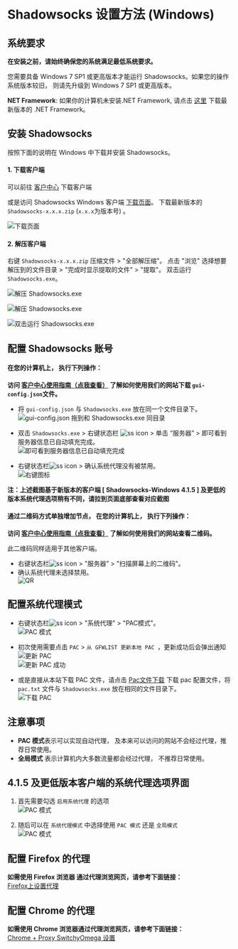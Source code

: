 # Shadowsocks 设置方法 (Windows)

## 系统要求
**在安装之前，请始终确保您的系统满足最低系统要求。**

您需要具备 Windows 7 SP1 或更高版本才能运行 Shadowsocks。如果您的操作系统版本较旧， 则请先升级到  Windows 7 SP1 或更高版本。

**NET Framework**: 如果你的计算机未安装.NET Framework, 请点击 [这里](https://www.microsoft.com/zh-tw/download/details.aspx?id=53345) 下载最新版本的 .NET Framework。

## 安装 Shadowsocks

按照下面的说明在 Windows 中下载并安装 Shadowsocks。

#### 1. 下载客户端

可以前往 [客户中心](https://portal.shadowsocks.club/index.php?rp=/download/category/1/Shadowsocks-.html) 下载客户端  

或是访问 Shadowsocks Windows 客户端 [下载页面](https://github.com/shadowsocks/shadowsocks-windows/releases)。
下载最新版本的 `Shadowsocks-x.x.x.zip`  (`x.x.x`为版本号) 。

![下载页面](files/images/win-shadowsockDownload.png)



#### 2. 解压客户端

右键 `Shadowsocks-x.x.x.zip` 压缩文件 > "全部解压缩"。
点击 "浏览" 选择想要解压到的文件目录 > "完成时显示提取的文件" > "提取"。
双击运行 `Shadowsocks.exe`。

![解压 Shadowsocks.exe](files/images/win-unzipSS.png)

![解压 Shadowsocks.exe](files/images/win-unzipSS2.png)

![双击运行 Shadowsocks.exe](files/images/win-doubleClickSS.png)



## 配置 Shadowsocks 账号

#### 在您的计算机上， 执行下列操作：

**访问 [客户中心使用指南（点我查看）](1-introduction-of-client-portal.md#下载配置文件) 了解如何使用我们的网站下载 `gui-config.json`文件。**

* 将 `gui-config.json` 与 `Shadowsocks.exe` 放在同一个文件目录下。  
![gui-config.json 拖到和 Shadowsocks.exe 同目录](files/images/win-together.png)

* 双击 `Shadowsocks.exe` > 右键状态栏 ![ss icon](files/images/win-icon.png) >  单击 “服务器”  > 即可看到服务器信息已自动填充完成。  
![即可看到服务器信息已自动填充完成](files/images/win-autofill.png)



* 右键状态栏![ss icon](files/images/win-icon.png) > 确认系统代理没有被禁用。  
![右键图标](files/images/win-enable.png)

**注：上述截图基于新版本的客户端 [ Shadowsocks-Windows 4.1.5 ] 及更低的版本系统代理选项稍有不同，请拉到页面底部查看对应截图**  

#### 通过二维码方式单独增加节点， 在您的计算机上， 执行下列操作：

**访问 [客户中心使用指南（点我查看）](1-introduction-of-client-portal.md#查看节点二维码) 了解如何使用我们的网站查看二维码。**

此二维码同样适用于其他客户端。

* 右键状态栏![ss icon](files/images/win-icon.png) > "服务器” > "扫描屏幕上的二维码"。
* 确认系统代理未选择禁用。  
![QR](files/images/win-QR.png)



## 配置系统代理模式
* 右键状态栏![ss icon](files/images/win-icon.png) > "系统代理" > "PAC模式"。  
![PAC 模式](files/images/win-pac.png)

* 初次使用需要点击 `PAC` > `从 GFWLIST 更新本地 PAC `，更新成功后会弹出通知   
![更新 PAC](files/images/win-update-pac.png)  <br />
![更新 PAC 成功](files/images/win-update-pac-done.png)

* 或是直接从本站下载 PAC 文件，请点击 [Pac文件下载](https://portal.shadowsocks.club/dl.php?type=d&id=14) 下载 pac 配置文件，将  `pac.txt` 文件与 `Shadowsocks.exe` 放在相同的文件目录下。  
![下载 PAC](files/images/win-pact.png)

## 注意事项
- **PAC 模式**表示可以实现自动代理， 及本来可以访问的网站不会经过代理，推荐日常使用。
- **全局模式** 表示计算机内大多数流量都会经过代理， 不推荐日常使用。

## 4.1.5 及更低版本客户端的系统代理选项界面
1. 首先需要勾选 `启用系统代理` 的选项  
![PAC 模式](files/images/win-enable-old.png)

2. 随后可以在 `系统代理模式` 中选择使用 `PAC 模式` 还是 `全局模式`  
![PAC 模式](files/images/win-pac-old.png)

## 	配置 Firefox 的代理

**如需使用 Firefox 浏览器	通过代理浏览网页，请参考下面链接：**  
[Firefox上设置代理](7-1-firefox-setup-guide-cn.md)


## 配置 Chrome 的代理

**如需使用 Chrome 浏览器通过代理浏览网页，请参考下面链接：**  
[Chrome + Proxy SwitchyOmega 设置](7-2-chrome-setup-guide-cn.md)
